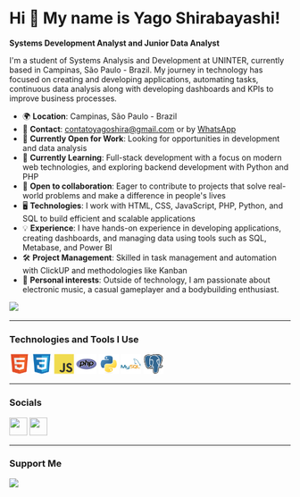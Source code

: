 Hi 👋 My name is Yago Shirabayashi!
==========================

<b>Systems Development Analyst and Junior Data Analyst</b>  

I'm a student of Systems Analysis and Development at UNINTER, currently based in Campinas, São Paulo - Brazil. My journey in technology has focused on creating and developing applications, automating tasks, continuous data analysis along with developing dashboards and KPIs to improve business processes.

- 🌍 **Location**: Campinas, São Paulo - Brazil  
- 📧 **Contact**: [contatoyagoshira@gmail.com](mailto:contatoyagoshira@gmail.com) or by [WhatsApp](https://wa.me/+5519988291132)  
- 🚀 **Currently Open for Work**: Looking for opportunities in development and data analysis  
- 🧠 **Currently Learning**: Full-stack development with a focus on modern web technologies, and exploring backend development with Python and PHP  
- 🤝 **Open to collaboration**: Eager to contribute to projects that solve real-world problems and make a difference in people's lives  
- 🖥️ **Technologies**: I work with HTML, CSS, JavaScript, PHP, Python, and SQL to build efficient and scalable applications  
- 💡 **Experience**: I have hands-on experience in developing applications, creating dashboards, and managing data using tools such as SQL, Metabase, and Power BI  
- 🛠️ **Project Management**: Skilled in task management and automation with ClickUP and methodologies like Kanban  
- 🎵 **Personal interests**: Outside of technology, I am passionate about electronic music, a casual gameplayer and a bodybuilding enthusiast.  

<a href="https://github.com/YagoShira" target="_blank" rel="noreferrer"><img src="https://img.shields.io/github/followers/YagoShira?logo=github&style=for-the-badge&color=3382ed&labelColor=171717" /></a>

---

### Technologies and Tools I Use

<p align="left"> 
  <a href="https://developer.mozilla.org/en-US/docs/Web/HTML" target="_blank" rel="noreferrer"><img src="https://raw.githubusercontent.com/devicons/devicon/master/icons/html5/html5-original.svg" width="36" height="36" alt="HTML5" /></a> 
  <a href="https://developer.mozilla.org/en-US/docs/Web/CSS" target="_blank" rel="noreferrer"><img src="https://raw.githubusercontent.com/devicons/devicon/master/icons/css3/css3-original.svg" width="36" height="36" alt="CSS3" /></a> 
  <a href="https://www.javascript.com" target="_blank" rel="noreferrer"><img src="https://raw.githubusercontent.com/devicons/devicon/master/icons/javascript/javascript-original.svg" width="36" height="36" alt="JavaScript" /></a> 
  <a href="https://www.php.net" target="_blank" rel="noreferrer"><img src="https://raw.githubusercontent.com/devicons/devicon/master/icons/php/php-original.svg" width="36" height="36" alt="PHP" /></a> 
  <a href="https://www.python.org" target="_blank" rel="noreferrer"><img src="https://raw.githubusercontent.com/devicons/devicon/master/icons/python/python-original.svg" width="36" height="36" alt="Python" /></a> 
  <a href="https://www.mysql.com" target="_blank" rel="noreferrer"><img src="https://raw.githubusercontent.com/devicons/devicon/master/icons/mysql/mysql-original-wordmark.svg" width="36" height="36" alt="MySQL" /></a> 
  <a href="https://www.postgresql.org" target="_blank" rel="noreferrer"><img src="https://raw.githubusercontent.com/devicons/devicon/master/icons/postgresql/postgresql-original.svg" width="36" height="36" alt="PostgreSQL" /></a> 
</p>

---

### Socials

<p align="left"> 
  <a href="https://github.com/YagoShira" target="_blank" rel="noreferrer"><img src="https://github.githubassets.com/images/modules/logos_page/GitHub-Mark.png" width="32" height="32" /></a> 
  <a href="https://www.linkedin.com/in/yago-shirabayashi" target="_blank" rel="noreferrer"><img src="https://raw.githubusercontent.com/danielcranney/readme-generator/main/public/icons/socials/linkedin.svg" width="32" height="32" /></a> 
</p>

---

### Support Me

<a href="https://www.buymeacoffee.com/YagoShira"><img src="https://cdn.buymeacoffee.com/buttons/v2/default-yellow.png" width="150" /></a>
